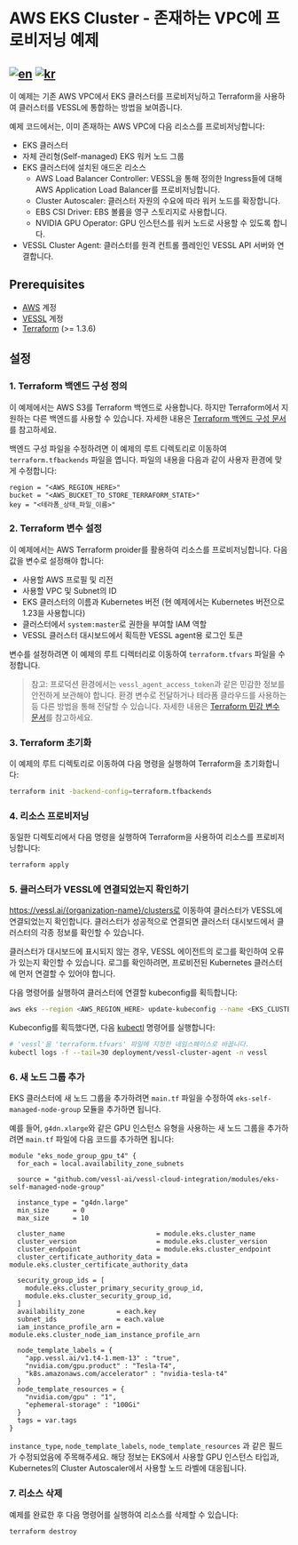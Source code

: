# AWS EKS Cluster - 존재하는 VPC에 프로비저닝 예제
[![en](https://img.shields.io/badge/lang-en-brightgreen.svg)](README.md) [![kr](https://img.shields.io/badge/lang-kr-brightgreen.svg)](README-kr.md)
-------

이 예제는 기존 AWS VPC에서 EKS 클러스터를 프로비저닝하고 Terraform을 사용하여 클러스터를 VESSL에 통합하는 방법을 보여줍니다.

예제 코드에서는, 이미 존재하는 AWS VPC에 다음 리소스를 프로비저닝합니다:
* EKS 클러스터
* 자체 관리형(Self-managed) EKS 워커 노드 그룹
* EKS 클러스터에 설치된 애드온 리소스
  * AWS Load Balancer Controller: VESSL을 통해 정의한 Ingress들에 대해 AWS Application Load Balancer를 프로비저닝합니다.
  * Cluster Autoscaler: 클러스터 자원의 수요에 따라 워커 노드를 확장합니다.
  * EBS CSI Driver: EBS 볼륨을 영구 스토리지로 사용합니다.
  * NVIDIA GPU Operator: GPU 인스턴스를 워커 노드로 사용할 수 있도록 합니다.
* VESSL Cluster Agent: 클러스터를 원격 컨트롤 플레인인 VESSL API 서버와 연결합니다.

## Prerequisites
* [AWS](https://console.aws.amazon.com/console/home) 계정
* [VESSL](https://vessl.ai/) 계정
* [Terraform](https://www.terraform.io/) (>= 1.3.6)

## 설정

### 1. Terraform 백엔드 구성 정의

이 예제에서는 AWS S3를 Terraform 백엔드로 사용합니다. 하지만 Terraform에서 지원하는 다른 백엔드를 사용할 수 있습니다. 자세한 내용은 [Terraform 백엔드 구성 문서](https://www.terraform.io/docs/language/settings/backends/index.html)를 참고하세요.

백엔드 구성 파일을 수정하려면 이 예제의 루트 디렉토리로 이동하여 `terraform.tfbackends` 파일을 엽니다. 파일의 내용을 다음과 같이 사용자 환경에 맞게 수정합니다:
```hcl
region = "<AWS_REGION_HERE>"
bucket = "<AWS_BUCKET_TO_STORE_TERRAFORM_STATE>"
key = "<테라폼_상태_파일_이름>"
```

### 2. Terraform 변수 설정

이 예제에서는 AWS Terraform proider를 활용하여 리소스를 프로비저닝합니다. 다음 값을 변수로 설정해야 합니다:
* 사용할 AWS 프로필 및 리전
* 사용할 VPC 및 Subnet의 ID
* EKS 클러스터의 이름과 Kubernetes 버전 (현 예제에서는 Kubernetes 버전으로 1.23을 사용합니다)
* 클러스터에서 `system:master`로 권한을 부여할 IAM 역할
* VESSL 클러스터 대시보드에서 획득한 VESSL agent용 로그인 토큰

변수를 설정하려면 이 예제의 루트 디렉터리로 이동하여 `terraform.tfvars` 파일을 수정합니다.

> 참고: 프로덕션 환경에서는 `vessl_agent_access_token`과 같은 민감한 정보를 안전하게 보관해야 합니다. 환경 변수로 전달하거나 테라폼 클라우드를 사용하는 등 다른 방법을 통해 전달할 수 있습니다. 자세한 내용은 [Terraform 민감 변수 문서](https://developer.hashicorp.com/terraform/tutorials/configuration-language/sensitive-variables#set-values-with-variables)를 참고하세요.

### 3. Terraform 초기화

이 예제의 루트 디렉토리로 이동하여 다음 명령을 실행하여 Terraform을 초기화합니다:
```bash
terraform init -backend-config=terraform.tfbackends
```

### 4. 리소스 프로비저닝

동일한 디렉토리에서 다음 명령을 실행하여 Terraform을 사용하여 리소스를 프로비저닝합니다:
```bash
terraform apply
```

### 5. 클러스터가 VESSL에 연결되었는지 확인하기

https://vessl.ai/{organization-name}/clusters로 이동하여 클러스터가 VESSL에 연결되었는지 확인합니다. 클러스터가 성공적으로 연결되면 클러스터 대시보드에서 클러스터의 각종 정보를 확인할 수 있습니다.

클러스터가 대시보드에 표시되지 않는 경우, VESSL 에이전트의 로그를 확인하여 오류가 있는지 확인할 수 있습니다. 로그를 확인하려면, 프로비전된 Kubernetes 클러스터에 먼저 연결할 수 있어야 합니다.

다음 명령어를 실행하여 클러스터에 연결할 kubeconfig를 획득합니다:
```bash
aws eks --region <AWS_REGION_HERE> update-kubeconfig --name <EKS_CLUSTER_NAME_HERE>
```

Kubeconfig를 획득했다면, 다음 [kubectl](https://kubernetes.io/docs/reference/kubectl/) 명령어를 실행합니다:
```bash
# 'vessl'을 'terraform.tfvars' 파일에 지정한 네임스페이스로 바꿉니다.
kubectl logs -f --tail=30 deployment/vessl-cluster-agent -n vessl
```

### 6. 새 노드 그룹 추가

EKS 클러스터에 새 노드 그룹을 추가하려면 `main.tf` 파일을 수정하여 `eks-self-managed-node-group` 모듈을 추가하면 됩니다.

예를 들어, `g4dn.xlarge`와 같은 GPU 인스턴스 유형을 사용하는 새 노드 그룹을 추가하려면 `main.tf` 파일에 다음 코드를 추가하면 됩니다:

```hcl
module "eks_node_group_gpu_t4" {
  for_each = local.availability_zone_subnets

  source = "github.com/vessl-ai/vessl-cloud-integration/modules/eks-self-managed-node-group"

  instance_type = "g4dn.large"
  min_size      = 0
  max_size      = 10

  cluster_name                       = module.eks.cluster_name
  cluster_version                    = module.eks.cluster_version
  cluster_endpoint                   = module.eks.cluster_endpoint
  cluster_certificate_authority_data = module.eks.cluster_certificate_authority_data

  security_group_ids = [
    module.eks.cluster_primary_security_group_id,
    module.eks.cluster_security_group_id,
  ]
  availability_zone        = each.key
  subnet_ids               = each.value
  iam_instance_profile_arn = module.eks.cluster_node_iam_instance_profile_arn

  node_template_labels = {
    "app.vessl.ai/v1.t4-1.mem-13" : "true",
    "nvidia.com/gpu.product" : "Tesla-T4",
    "k8s.amazonaws.com/accelerator" : "nvidia-tesla-t4"
  }
  node_template_resources = {
    "nvidia.com/gpu" : "1",
    "ephemeral-storage" : "100Gi"
  }
  tags = var.tags
}
```

`instance_type`, `node_template_labels`, `node_template_resources` 과 같은 필드가 수정되었음에 주목해주세요. 해당 정보는 EKS에서 사용할 GPU 인스턴스 타입과, Kubernetes의 Cluster Autoscaler에서 사용할 노드 라벨에 대응됩니다.

### 7. 리소스 삭제

예제를 완료한 후 다음 명령어를 실행하여 리소스를 삭제할 수 있습니다:
```bash
terraform destroy
```
